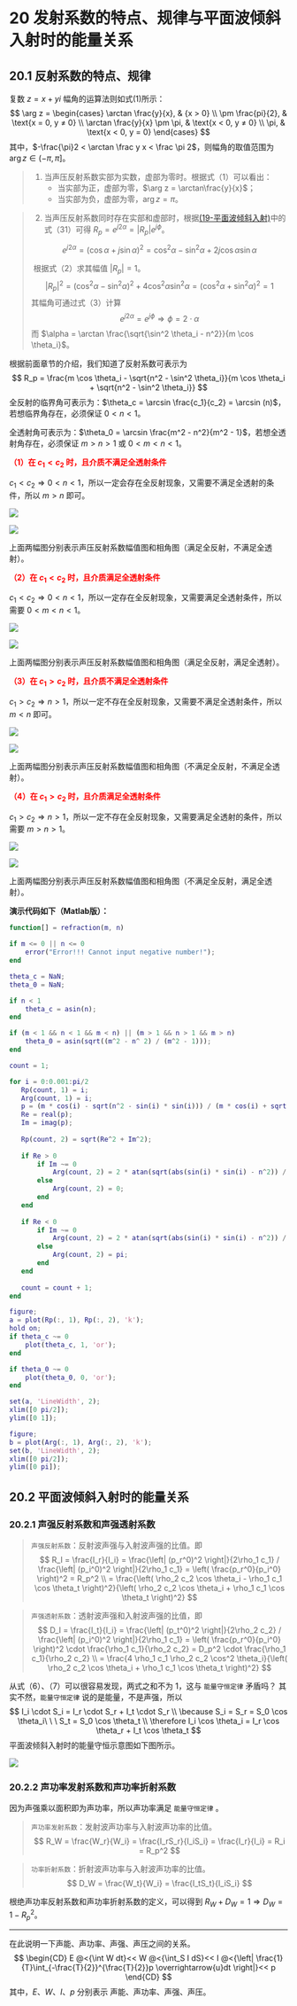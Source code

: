 # 20 发射系数的特点、规律与平面波倾斜入射时的能量关系

## 20.1 反射系数的特点、规律

复数 $z = x + yi$ 幅角的运算法则如式(1)所示：
$$
\arg z = 
\begin{cases}
\arctan \frac{y}{x}, & {x > 0} \\
\pm \frac{pi}{2}, & \text{x = 0, y ≠ 0} \\
\arctan \frac{y}{x} \pm \pi, & \text{x < 0, y ≠ 0} \\
\pi, & \text{x < 0, y = 0}
\end{cases}
$$
其中，$-\frac{\pi}2 < \arctan \frac y x < \frac \pi 2$，则幅角的取值范围为 $\arg z \in (- \pi, \pi]$。

> 1. 当声压反射系数实部为实数，虚部为零时。根据式（1）可以看出：
>    - 当实部为正，虚部为零，$\arg z  = \arctan\frac{y}{x}$；
>    - 当实部为负，虚部为零，$\arg z = \pi$。

> 2. 当声压反射系数同时存在实部和虚部时，根据[(19-平面波倾斜入射)](./19-平面波倾斜入射.md)中的式（31）可得 $R_p = e^{j 2 \alpha} = \left| R_p \right| e^{j \phi}$。
>
> $$
> e^{j2\alpha} = (\cos \alpha + j \sin \alpha)^2 = \cos^2 \alpha - \sin^2 \alpha + 2j \cos \alpha \sin \alpha
> $$
>
> ​	根据式（2）求其幅值 $|R_p|= 1$。
> $$
> \left| R_p \right|^2 = (\cos^2 \alpha - \sin^2 \alpha)^2 + 4\cos^2 \alpha \sin^2 \alpha = (\cos^2 \alpha + \sin^2 \alpha)^2 = 1
> $$
> ​	其幅角可通过式（3）计算
> $$
> e^{j2\alpha} = e^{j\phi} \Rightarrow \phi = 2 \cdot \alpha
> $$
> ​	而 $\alpha = \arctan \frac{\sqrt{\sin^2 \theta_i - n^2}}{m \cos \theta_i}$。

根据前面章节的介绍，我们知道了反射系数可表示为
$$
R_p = \frac{m \cos \theta_i - \sqrt{n^2 - \sin^2 \theta_i}}{m \cos \theta_i + \sqrt{n^2 - \sin^2 \theta_i}}
$$
全反射的临界角可表示为：$\theta_c = \arcsin \frac{c_1}{c_2} = \arcsin (n)$，若想临界角存在，必须保证 $0 < n < 1$。

全透射角可表示为：$\theta_0 = \arcsin \frac{m^2 - n^2}{m^2 - 1}$，若想全透射角存在，必须保证 $m > n > 1$  或 $0 < m < n < 1$。

<font color="red">**（1）在 $c_1 < c_2$ 时，且介质不满足全透射条件**</font>

$c_1 < c_2 \Rightarrow 0 < n < 1$，所以一定会存在全反射现象，又需要不满足全透射的条件，所以 $m > n$ 即可。

![](./resources/Chapter1-声学基础/声压反射系数幅值图(满足全反射，不满足全透射).jpg)

![](./resources/Chapter1-声学基础/声压反射系数相角图(满足全反射，不满足全透射).jpg)

上面两幅图分别表示声压反射系数幅值图和相角图（满足全反射，不满足全透射）。

<font color="red">**（2）在 $c_1 < c_2$ 时，且介质满足全透射条件**</font>

$c_1 < c_2 \Rightarrow 0 < n < 1$，所以一定存在全反射现象，又需要满足全透射条件，所以需要 $0 < m < n < 1$。

![](./resources/Chapter1-声学基础/声压反射系数幅值图(满足全反射，满足全透射).jpg)

![](./resources/Chapter1-声学基础/声压反射系数相角图(满足全反射，满足全透射).jpg)

上面两幅图分别表示声压反射系数幅值图和相角图（满足全反射，满足全透射）。

<font color="red">**（3）在 $c_1 > c_2$ 时，且介质不满足全透射条件**</font>

$c_1 > c_2 \Rightarrow n > 1$，所以一定不存在全反射现象，又需要不满足全透射条件，所以 $m < n$ 即可。

![](./resources/Chapter1-声学基础/声压反射系数幅值图(不满足全反射，不满足全透射).jpg)

![](./resources/Chapter1-声学基础/声压反射系数相角图(不满足全反射，不满足全透射).jpg)

上面两幅图分别表示声压反射系数幅值图和相角图（不满足全反射，不满足全透射）。

<font color="red">**（4）在 $c_1 > c_2$ 时，且介质满足全透射条件**</font>

$c_1 > c_2 \Rightarrow n > 1$，所以一定不存在全反射现象，又需要满足全透射的条件，所以需要 $m > n > 1$。

![](./resources/Chapter1-声学基础/声压反射系数幅值图(不满足全反射，满足全透射).jpg)

![](./resources/Chapter1-声学基础/声压反射系数相角图(不满足全反射，满足全透射).jpg)

上面两幅图分别表示声压反射系数幅值图和相角图（不满足全反射，满足全透射）。

**演示代码如下（Matlab版）：**

```matlab
function[] = refraction(m, n)

if m <= 0 || n <= 0
    error("Error!!! Cannot input negative number!");
end

theta_c = NaN;
theta_0 = NaN;

if n < 1
    theta_c = asin(n);    
end

if (m < 1 && n < 1 && m < n) || (m > 1 && n > 1 && m > n)
    theta_0 = asin(sqrt((m^2 - n^ 2) / (m^2 - 1)));
end

count = 1;

for i = 0:0.001:pi/2
   Rp(count, 1) = i;
   Arg(count, 1) = i;
   p = (m * cos(i) - sqrt(n^2 - sin(i) * sin(i))) / (m * cos(i) + sqrt(n^2 - sin(i) * sin(i)));
   Re = real(p);
   Im = imag(p);
   
   Rp(count, 2) = sqrt(Re^2 + Im^2);
   
   if Re > 0
       if Im ~= 0
           Arg(count, 2) = 2 * atan(sqrt(abs(sin(i) * sin(i) - n^2)) / (m * cos(i)));
       else 
           Arg(count, 2) = 0;
       end
   end
   
   if Re < 0 
       if Im ~= 0
           Arg(count, 2) = 2 * atan(sqrt(abs(sin(i) * sin(i) - n^2)) / (m * cos(i)));
       else 
           Arg(count, 2) = pi; 
       end
   end
   
   count = count + 1;
end

figure;
a = plot(Rp(:, 1), Rp(:, 2), 'k');
hold on;
if theta_c ~= 0
    plot(theta_c, 1, 'or');
end

if theta_0 ~= 0
    plot(theta_0, 0, 'or');
end

set(a, 'LineWidth', 2);
xlim([0 pi/2]);
ylim([0 1]);

figure;
b = plot(Arg(:, 1), Arg(:, 2), 'k');
set(b, 'LineWidth', 2);
xlim([0 pi/2]);
ylim([0 pi]);
```

## 20.2 平面波倾斜入射时的能量关系

### 20.2.1 声强反射系数和声强透射系数

> `声强反射系数`：反射波声强与入射波声强的比值。即
> $$
> R_I = \frac{I_r}{I_i} = \frac{\left| (p_r^0)^2 \right|}{2\rho_1 c_1} / \frac{\left| (p_i^0)^2 \right|}{2\rho_1 c_1} = \left( \frac{p_r^0}{p_i^0} \right)^2 = R_p^2 \\
> = \frac{\left( \rho_2 c_2 \cos \theta_i - \rho_1 c_1 \cos \theta_t \right)^2}{\left( \rho_2 c_2 \cos \theta_i + \rho_1 c_1 \cos \theta_t \right)^2}
> $$

> `声强透射系数`：透射波声强和入射波声强的比值，即
> $$
> D_I = \frac{I_t}{I_i} = \frac{\left| (p_t^0)^2 \right|}{2\rho_2 c_2} / \frac{\left| (p_i^0)^2 \right|}{2\rho_1 c_1} = \left( \frac{p_r^0}{p_i^0} \right)^2 \cdot \frac{\rho_1 c_1}{\rho_2 c_2} = D_p^2 \cdot \frac{\rho_1 c_1}{\rho_2 c_2} \\
> = \frac{4 \rho_1 c_1 \rho_2 c_2 \cos^2 \theta_i}{\left( \rho_2 c_2 \cos \theta_i + \rho_1 c_1 \cos \theta_t \right)^2}
> $$

从式（6）、（7）可以很容易发现，两式之和不为 1，这与 `能量守恒定律` 矛盾吗？ 其实不然，`能量守恒定律` 说的是能量，不是声强，所以 
$$
I_i \cdot S_i = I_r \cdot S_r + I_t \cdot S_r \\
\because S_i = S_r = S_0 \cos \theta_i\ \ \ S_t = S_0 \cos \theta_t \\
\therefore I_i \cos \theta_i = I_r \cos \theta_r + I_t \cos \theta_t
$$
平面波倾斜入射时的能量守恒示意图如下图所示。

![](./resources/Chapter1-声学基础/能量守恒.jpg)

### 20.2.2 声功率发射系数和声功率折射系数

因为声强乘以面积即为声功率，所以声功率满足 `能量守恒定律` 。

> `声功率发射系数`：发射波声功率与入射波声功率的比值。
> $$
> R_W = \frac{W_r}{W_i} = \frac{I_rS_r}{I_iS_i} = \frac{I_r}{I_i} = R_i = R_p^2
> $$

> `功率折射系数`：折射波声功率与入射波声功率的比值。
> $$
> D_W = \frac{W_t}{W_i} = \frac{I_tS_t}{I_iS_i} 
> $$

根绝声功率反射系数和声功率折射系数的定义，可以得到 $R_W + D_W = 1 \Rightarrow D_W = 1 - R_p^2$。



---



在此说明一下声能、声功率、声强、声压之间的关系。
$$
\begin{CD}
E @<{\int W dt}<< W @<{\int_S I dS}<< I @<{\left| \frac{1}{T}\int_{-\frac{T}{2}}^{\frac{T}{2}}p \overrightarrow{u}dt \right|}<< p
\end{CD}
$$
其中，$E、W、I、p$ 分别表示 声能、声功率、声强、声压。

